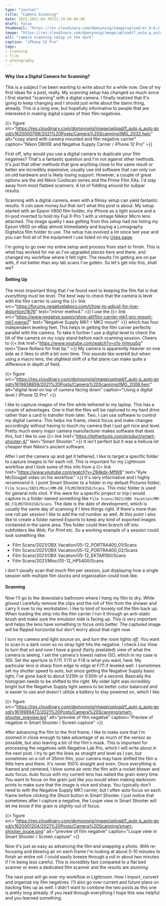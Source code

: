 ```yaml
---
type: "journal"
title: "Camera Scanning"
date: 2021-2021-04-30T22:19:04-04:00
draft: false
thumbnail: "https://res.cloudinary.com/dpmsynxig/image/upload/ar_4:6,c_fill,f_auto,h_467,q_auto:good,w_700/v1619835355/2021%20Posts/Camera%20Scanning/IMG_1732.heic"
image: "https://res.cloudinary.com/dpmsynxig/image/upload/f_auto,q_auto:good/v1619835355/2021%20Posts/Camera%20Scanning/IMG_1732.heic"
alt: "camera scanning setup in the dark"
caption: "iPhone 12 Pro"
tags:
- scanning
- film
- photography
---
```


#### Why Use a Digital Camera for Scanning?

This is a subject I've been wanting to write about for a while now. One of my first ideas for a post, really. My scanning setup has changed so much since I first started "scanning" with a digital camera. I finally realized that it's going to keep changing and I should just write about the damn thing, already. This is a long one, but hopefully informative to people that are interested in making digital copies of their film negatives.

{{< figure src="https://res.cloudinary.com/dpmsynxig/image/upload/f_auto,q_auto:good/v1620000799/2021%20Posts/Camera%20Scanning/IMG_2032.heic" alt="copy stand with camera mounted and film negative carrier" caption="Nikon D800E and Negative Supply Carrier / iPhone 12 Pro" >}}

First off, why would you use a digital camera to duplicate your film negatives? That's a fantastic question and I'm not against other methods. It's just that other methods that give anything close to the same result or better are incredibly expensive, usually use old software that can only run on old hardware and is likely losing support. However, a couple of great options are the old Nikon Coolscan series and the Prime Film XAs. I'd stay away from most flatbed scanners. A lot of fiddling around for subpar results.

Scanning with a digital camera, even with a flimsy setup can yield fantastic results. It _can_ save money but that isn't what this post is about. My setup started with an Epson V600 film holder, my iPhone as a light source and a tri-pod inverted to hold my Fuji X-Pro 1 with a vintage Nikkor Micro lens attached. The image quality I was getting from this setup had me listing my Epson V600 on eBay almost immediately and buying a Lomography Digitaliza film holder to use. The setup has evolved a lot since last year and you can find all of the equipment I use listed on my [Uses page](/uses).

I'm going to go over my entire setup and process from start to finish. This is what has worked for me as I've upgraded pieces here and there, and changed my workflow where it felt right. The results I'm getting are on par with, if not better than any lab scans I've gotten. So let's get into this, shall we?

#### Setting Up

The most important thing that I've found next to keeping the film flat is that _everything_ must be level. The best way to check that the camera is level with the film carrier is using the {{< link src="https://forums.negativelabpro.com/t/how-to-adjust-for-low-distortion/1676" text="mirror method." >}} I use the {{< link src="https://www.negative.supply/shop-all/film-carrier-mk1-pro-mount-mk1-xwnw7" text="Negative Supply MK1 + MK2 mount" >}} which has four independent leveling feet. This helps in getting the film carrier perfectly parallel with the camera. To take it further I use a digital level to check the tilt of the camera on my copy stand before each scanning session. Cheers to {{< link href="https://www.youtube.com/watch?v=o1s-tVmug5g" text="Dave Rollans for that tip." >}} My camera is apparently heavier on one side as it likes to shift a bit over time. This sounds like overkill but when using a macro lens, the slightest shift of a flat plane can make quite a difference in depth of field.

{{< figure src="https://res.cloudinary.com/dpmsynxig/image/upload/f_auto,q_auto:good/v1619838859/2021%20Posts/Camera%20Scanning/IMG_2006.heic" alt="digital level on top of camera facing down" caption="Using a digital level / iPhone 12 Pro" >}}

I like to capture images of the film while tethered to my laptop. This has a couple of advantages. One is that the files will be captured to my hard drive rather than a card to transfer from later. Two, I can use software to control my digital camera. This helps me frame, check focus and make changes accordingly without having to touch my camera that I just got nice and level. Pretty much every major camera manufacturer makes software that does this, but I like to use {{< link href="https://tethertools.com/product/smart-shooter-4/" text="Smart Shooter." >}} It isn't perfect but it was a helluva lot cheaper than Nikon's ancient software.

After I set the camera up and get it tethered, I like to target a specific folder to capture images to for each roll. This is important for my Lightroom workflow and I took some of this info from a {{< link href="https://www.youtube.com/watch?v=29dkdx-MfW8" text="Kyle McDougall video on his workflow." >}} It's very informative and I highly recommend it. I point Smart Shooter to a folder in my default Pictures folder; `Film Scans/2021/Misc/MM-DD_FILMSTOCKISO/Scans`. This _misc_ folder is used for general rolls shot. If this were for a specific project or trip I would capture to a folder named something like `Film Scans/2021/OBX Vacation/MM-DD_FILMSTOCKISO/Scans`. The date is the date of development, which is _usually_ the same day of scanning if I time things right. If there's more than one roll per session I like to add the roll number as well. At this point I also like to create a folder named _Exports_ to keep any kind of exported images contained in the same area. This folder could then branch off into subfolders like _Web_, _For Print_ etc. So a working example of a session could look something like:

* Film Scans/2021/OBX Vacation/05-12_PORTRA400_01/Scans
* Film Scans/2021/OBX Vacation/05-12_PORTRA400_02/Scans
* Film Scans/2021/OBX Vacation/05-12_EKTAR160/Scans
* Film Scans/2021/Misc/05-12_HP5400/Scans

I don't usually scan that much film per session, just displaying how a single session with multiple film stocks and organization could look like.

#### Scanning

Now I'll go to the downstairs bathroom where I hang my film to dry. _While gloved_ I carefully remove the clips and the roll of film from the shower and carry it over to my workstation. I like to kind of loosely roll the film back up. When loading the strip into the film carrier I run it through an anti-static brush and make sure the emulsion side is facing _up_. This is very important and helps the lens have something to focus onto better. The captured image will be flipped horizontal but don't worry about that right now.

I turn my camera and light source on, and turn the room lights _off_. You want to scan in a dark room so no stray light hits the negative. I check _Live View_ to turn that on and now I have a good (fairly pixelated) view of what the camera is seeing. I set the camera's lowest native ISO, which in my case is 100. Set the aperture to F/11. F/11 or F/8 is what you want, here. My particular lens is sharp from edge to edge at F/11 if leveled well. I sometimes set my shutter speed to auto, but since getting the Negative Supply basic light, I've gone back to about 1/25th or 1/30th of a second. Basically the histogram needs to be shifted to the right. My older light was incredibly bright but the Negative Supply light seems to be better color balanced and is easier to use and doesn't utilize a battery to stay powered on, which I like.

{{< figure src="https://res.cloudinary.com/dpmsynxig/image/upload/f_auto,q_auto:good/v1619999472/2021%20Posts/Camera%20Scanning/smart-shooter_preview.jpg" alt="preview of film negative" caption="Preview of negative in Smart Shooter / Screen capture" >}}

After advancing the film to the first frame, I like to make sure that I'm zoomed in close enough to take advantage of as much of the sensor as possible, but also leaving a bit of the film's mask. This is important for processing the negatives with Negative Lab Pro, which I will write about in the next post. I try to get the lines as straight and level as I can, but sometimes on a roll of 35mm film, your camera may have shifted the film a little here and there. It's never 100% straight and even. Once everything is framed and centered, I blow some air onto the film with a rocket blower and auto focus. Auto focus with my current lens has nailed the grain every time. You want to focus on the grain just like you would when making darkroom prints to make sure that the image is nice and sharp. You typically don't need to with the Negative Supply MK1 carrier, but I often auto focus on each frame before clicking the _Shoot_ button in Smart Shooter. I just notice that sometimes after I capture a negative, the Loupe view in Smart Shooter will let me know if the grain is slightly out of focus.

{{< figure src="https://res.cloudinary.com/dpmsynxig/image/upload/f_auto,q_auto:good/v1620001204/2021%20Posts/Camera%20Scanning/smart-shooter_loupe.png" alt="preview of film negative" caption="Loupe view in Smart Shooter / Screen capture" >}}

Now it's just as easy as advancing the film and snapping a photo. With re-focusing and blowing air on each frame I'm looking at about 5-10 minutes to finish an entire roll. I could easily breeze through a roll in about two minutes if I'm being less careful. This is incredibly fast compared to a flat bed scanner or even a dedicated film scanner and the results are _stunning_.

The next post will go over my workflow in Lightroom. How I import, convert and organize my film negatives. I'll also go over current and future plans on backing files up as well. I didn't want to combine the two posts as this one is pretty long already. If you read through everything I hope this was helpful and you learned something.
